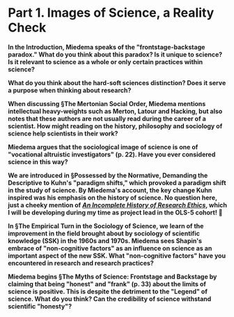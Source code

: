 # Part 1. Images of Science, a Reality Check
**In the Introduction, Miedema speaks of the "frontstage-backstage paradox." What do you think about this paradox? Is it unique to science? Is it relevant to science as a whole or only certain practices within science?**

**What do you think about the hard-soft sciences distinction? Does it serve a purpose when thinking about research?**

**When discussing §The Mertonian Social Order, Miedema mentions intellectual heavy-weights such as Merton, Latour and Hacking, but also notes that these authors are not usually read during the career of a scientist. How might reading on the history, philosophy and sociology of science help scientists in their work?**

**Miedema argues that the sociological image of science is one of "vocational altruistic investigators" (p. 22). Have you ever considered science in this way?**

**We are introduced in §Possessed by the Normative, Demanding the Descriptive to Kuhn's "paradigm shifts," which provoked a paradigm shift in the study of science. By Miedema's account, the key change Kuhn inspired was his emphasis on the history of science. No question here, just a cheeky mention of [*An Incomplete History of Research Ethics*](https://www.tiki-toki.com/timeline/entry/1753034/A-History-of-Research-Ethics/), which I will be developing during my time as project lead in the OLS-5 cohort! :tada:**

**In §The Empirical Turn in the Sociology of Science, we learn of the improvement in the field brought about by sociology of scientific knowledge (SSK) in the 1960s and 1970s. Miedema sees Shapin's embrace of "non-cognitive factors" as an influence on science as an important aspect of the new SSK. What "non-cognitive factors" have you encountered in research and research practices?**

**Miedema begins §The Myths of Science: Frontstage and Backstage by claiming that being "honest" and "frank" (p. 33) about the limits of science is positive. This is despite the detriment to the "Legend" of science. What do you think? Can the credibility of science withstand scientific "honesty"?**

